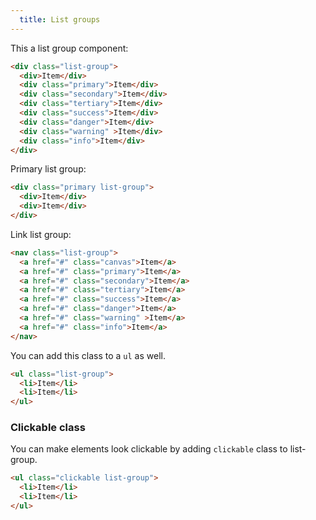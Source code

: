 ```yaml
---
  title: List groups
--- 
```


This a list group component:

```html
<div class="list-group">
  <div>Item</div>
  <div class="primary">Item</div>
  <div class="secondary">Item</div>
  <div class="tertiary">Item</div>
  <div class="success">Item</div>
  <div class="danger">Item</div>
  <div class="warning" >Item</div>
  <div class="info">Item</div>
</div>
```

Primary list group:

```html
<div class="primary list-group">
  <div>Item</div>
  <div>Item</div>
</div>
```

Link list group:

```html
<nav class="list-group">
  <a href="#" class="canvas">Item</a>
  <a href="#" class="primary">Item</a>
  <a href="#" class="secondary">Item</a>
  <a href="#" class="tertiary">Item</a>
  <a href="#" class="success">Item</a>
  <a href="#" class="danger">Item</a>
  <a href="#" class="warning" >Item</a>
  <a href="#" class="info">Item</a>
</nav>
```

You can add this class to a `ul` as well.

```html
<ul class="list-group">
  <li>Item</li>
  <li>Item</li>
</ul>
```

### Clickable class

You can make elements look clickable by adding `clickable` class to list-group.

```html
<ul class="clickable list-group">
  <li>Item</li>
  <li>Item</li>
</ul>
```